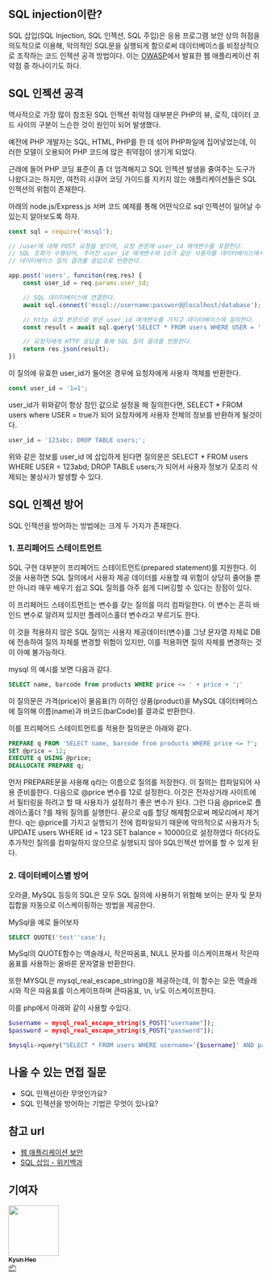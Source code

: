 ## SQL injection이란?

SQL 삽입(SQL Injection, SQL 인젝션, SQL 주입)은 응용 프로그램 보안 상의 허점을 의도적으로 이용해, 악의적인 SQL문을 실행되게 함으로써 데이터베이스를 비정상적으로 조작하는 코드 인젝션 공격 방법이다. 이는 [OWASP](https://ko.wikipedia.org/wiki/OWASP)에서 발표한 웹 애플리케이션 취약점 중 하나이기도 하다.

## SQL 인젝션 공격

역사적으로 가장 많이 참조된 SQL 인젝션 취약점 대부분은 PHP의 뷰, 로직, 데이터 코드 사이의 구분이 느슨한 것이 원인이 되어 발생했다.

예전에 PHP 개발자는 SQL, HTML, PHP를 한 데 섞어 PHP파일에 집어넣었는데, 이러한 모델이 오용되어 PHP 코드에 많은 취약점이 생기게 되었다.

근래에 들어 PHP 코딩 표준이 좀 더 엄격해지고 SQL 인젝션 발생을 줄여주는 도구가 나왔다고는 하지만, 여전히 시큐어 코딩 가이드를 지키지 않는 애플리케이션들은 SQL 인젝션의 위험이 존재한다.

아래의 node.js/Express.js 서버 코드 예제를 통해 어떤식으로 sql 인젝션이 일어날 수 있는지 알아보도록 하자.

```javascript
const sql = require('mssql');

// /user에 대해 POST 요청을 받으며, 요청 본문에 user_id 매개변수를 포함한다.
// SQL 조회가 수행되어, 주어진 user_id 매개변수와 id가 같은 사용자를 데이터베이스에서 찾으려고 시도한다.
// 데이터베이스 질의 결과를 응답으로 반환한다.

app.post('users', funciton(req,res) {
    const user_id = req.params.user_id;

    // SQL 데이터베이스에 연결한다.
    await sql.connect('mssql://username:password@localhost/database');

    // http 요청 본문으로 받은 user_id 매개변수를 가지고 데이터베이스에 질의한다.
    const result = await sql.query('SELECT * FROM users WHERE USER = ' + user_id);

    // 요청자에게 HTTP 응답을 통해 SQL 질의 결과를 반환한다.
    return res.json(result);
})
```

이 질의에 유효한 user_id가 들어온 경우에 요청자에게 사용자 객체를 반환한다.

```javascript
const user_id = '1=1';
```

user_id가 위와같이 항상 참인 값으로 설정을 해 질의한다면, SELECT \* FROM users where USER = true가 되어 요청자에게 사용자 전체의 정보를 반환하게 될것이다.

```javascript
user_id = '123abc; DROP TABLE users;';
```

위와 같은 정보를 user_id 에 삽입하게 된다면 질의문은 SELECT \* FROM users WHERE USER = 123abd; DROP TABLE users;가 되어서 사용자 정보가 모조리 삭제되는 불상사가 발생할 수 있다.

## SQL 인젝션 방어

SQL 인젝션을 방어하는 방법에는 크게 두 가지가 존재한다.

### 1. 프리페어드 스테이트먼트

SQL 구현 대부분이 프리페어드 스테이트먼트(prepared statement)를 지원한다. 이 것을 사용하면 SQL 질의에서 사용자 제공 데이터를 사용할 때 위험이 상당히 줄어들 뿐만 아니라 매우 배우기 쉽고 SQL 질의를 아주 쉽게 디버깅할 수 있다는 장점이 있다.

이 프리페어드 스테이트먼트는 변수를 갖는 질의를 미리 컴파일한다. 이 변수는 흔히 바인드 변수로 알려져 있지만 플레이스홀더 변수라고 부르기도 한다.

이 것을 적용하지 않은 SQL 질의는 사용자 제공데이터(변수)를 그냥 문자열 자체로 DB에 전송하여 질의 자체를 변경할 위험이 있지만, 이를 적용하면 질의 자체를 변경하는 것이 아예 불가능하다.

mysql 의 예시를 보면 다음과 같다.

```sql
SELECT name, barcode from products WHERE price <= ' + price + ';'
```

이 질의문은 가격(price)이 물음표(?) 이하인 상품(product)을 MySQL 데이터베이스에 질의해 이름(name)과 바코드(barCode)를 결과로 반환한다.

이를 프리페어드 스테이트먼트를 적용한 질의문은 아래와 같다.

```sql
PREPARE q FROM 'SELECT name, barcode from products WHERE price <= ?';
SET @price = 12;
EXECUTE q USING @price;
DEALLOCATE PREPARE q;
```

먼저 PREPARE문을 사용해 q라는 이름으로 질의를 저장한다. 이 질의는 컴파일되어 사용 준비를한다. 다음으로 @price 변수를 12로 설정한다. 이것은 전자상거래 사이트에서 필터링을 하려고 할 때 사용자가 설정하기 좋은 변수가 된다. 그런 다음 @price로 플레이스홀더 ?를 채워 질의를 실행한다. 끝으로 q를 할당 해제함으로써 메모리에서 제거한다. q는 @price를 가지고 실행되기 전에 컴파일되기 때문에 악의적으로 사용자가 5; UPDATE users WHERE id = 123 SET balance = 10000으로 설정하였다 하더라도 추가적인 질의를 컴파일하지 않으므로 실행되지 않아 SQL인젝션 방어를 할 수 있게 된다.

### 2. 데이터베이스별 방어

오라클, MySQL 등등의 SQL은 모두 SQL 질의에 사용하기 위험해 보이는 문자 및 문자 집합을 자동으로 이스케이핑하는 방법을 제공한다.

MySql을 예로 들어보자

```sql
SELECT QUOTE('test''case');
```

MySql의 QUOTE함수는 역슬래시, 작은따옴표, NULL 문자를 이스케이프해서 작은따옴표를 사용하는 올바른 문자열을 반환한다.

또한 MYSQL은 mysql_real_escape_string()을 제공하는데, 이 함수는 모든 역슬래시와 작은 따옴표를 이스케이프하며 큰따옴표, \n, \r도 이스케이프한다.

이를 php에서 아래와 같이 사용할 수있다.

```php
$username = mysql_real_escape_string($_POST["username"]);
$password = mysql_real_escape_string($_POST["password"]);

$mysqli->query("SELECT * FROM users WHERE username='{$username}' AND password='{$password}'");
```

## 나올 수 있는 면접 질문

- SQL 인젝션이란 무엇인가요?
- SQL 인젝션을 방어하는 기법은 무엇이 있나요?

## 참고 url

- [웹 애플리케이션 보안](http://www.yes24.com/Product/Goods/97315227)
- [SQL 삽입 - 위키백과](https://ko.wikipedia.org/wiki/SQL_%EC%82%BD%EC%9E%85)

## 기여자

<td align="center"><a href="http://kyun2da.dev"><img src="https://avatars.githubusercontent.com/u/50328132?v=4?s=100" width="100px;" alt=""/><br /><sub><b>Kyun Heo</b></sub></a><br /><a href="#platform-Kyun2da" title="Packaging/porting to new platform">📦</a></td>
